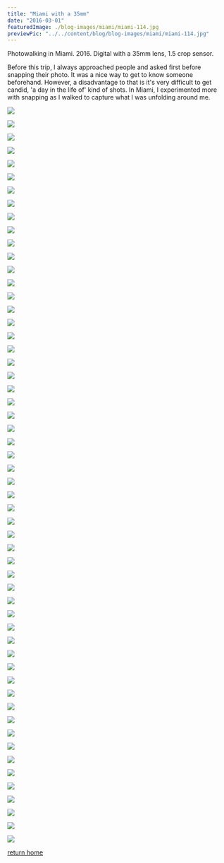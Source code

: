 ```yaml
---
title: "Miami with a 35mm"
date: "2016-03-01"
featuredImage: ./blog-images/miami/miami-114.jpg
previewPic: "../../content/blog/blog-images/miami/miami-114.jpg"
---
```


Photowalking in Miami. 2016. Digital with a 35mm lens, 1.5 crop sensor.

Before this trip, I always approached people and asked first before snapping their photo. It was a nice way to get to know someone beforehand. However, a disadvantage to that is it's very difficult to get candid, 'a day in the life of' kind of shots. In Miami, I experimented more with snapping as I walked to capture what I was unfolding around me.

![](./blog-images/miami/miami-5.jpg)

![](./blog-images/miami/miami-9.jpg)

![](./blog-images/miami/miami-10.jpg)

![](./blog-images/miami/miami-11.jpg)

![](./blog-images/miami/miami-12.jpg)

![](./blog-images/miami/miami-13.jpg)

![](./blog-images/miami/miami-14.jpg)

![](./blog-images/miami/miami-15.jpg)

![](./blog-images/miami/miami-17.jpg)

![](./blog-images/miami/miami-18.jpg)

![](./blog-images/miami/miami-21.jpg)

![](./blog-images/miami/miami-22.jpg)

![](./blog-images/miami/miami-24.jpg)

![](./blog-images/miami/miami-25.jpg)

![](./blog-images/miami/miami-26.jpg)

![](./blog-images/miami/miami-27.jpg)

![](./blog-images/miami/miami-30.jpg)

![](./blog-images/miami/miami-31.jpg)

![](./blog-images/miami/miami-32.jpg)

![](./blog-images/miami/miami-34.jpg)

![](./blog-images/miami/miami-37.jpg)

![](./blog-images/miami/miami-39.jpg)

![](./blog-images/miami/miami-40.jpg)

![](./blog-images/miami/miami-45.jpg)

![](./blog-images/miami/miami-48.jpg)

![](./blog-images/miami/miami-49.jpg)

![](./blog-images/miami/miami-50.jpg)

![](./blog-images/miami/miami-53.jpg)

![](./blog-images/miami/miami-55.jpg)

![](./blog-images/miami/miami-58.jpg)

![](./blog-images/miami/miami-63.jpg)

![](./blog-images/miami/miami-64.jpg)

![](./blog-images/miami/miami-67.jpg)

![](./blog-images/miami/miami-73.jpg)

![](./blog-images/miami/miami-76.jpg)

![](./blog-images/miami/miami-80.jpg)

![](./blog-images/miami/miami-88.jpg)

![](./blog-images/miami/miami-91.jpg)

![](./blog-images/miami/miami-96.jpg)

![](./blog-images/miami/miami-100.jpg)

![](./blog-images/miami/miami-104.jpg)

![](./blog-images/miami/miami-105.jpg)

![](./blog-images/miami/miami-107.jpg)

![](./blog-images/miami/miami-108.jpg)

![](./blog-images/miami/miami-114.jpg)

![](./blog-images/miami/miami-117.jpg)

![](./blog-images/miami/miami-119.jpg)

![](./blog-images/miami/miami-121.jpg)

![](./blog-images/miami/miami-133.jpg)

![](./blog-images/miami/miami-137.jpg)

![](./blog-images/miami/miami-142.jpg)

![](./blog-images/miami/miami-143.jpg)

![](./blog-images/miami/miami-148.jpg)

![](./blog-images/miami/miami-149.jpg)

![](./blog-images/miami/miami-151.jpg)

![](./blog-images/miami/miami-155.jpg)

[return home](https://coreyhodge.net)



















